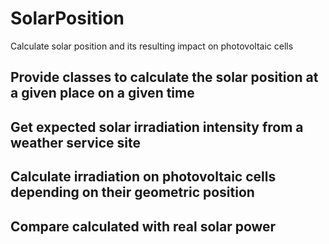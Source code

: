 # SolarPosition
Calculate solar position and its resulting impact on photovoltaic cells

## Provide classes to calculate the solar position at a given place on a given time

## Get expected solar irradiation intensity from a weather service site

## Calculate irradiation on photovoltaic cells depending on their geometric position

## Compare calculated with real solar power
